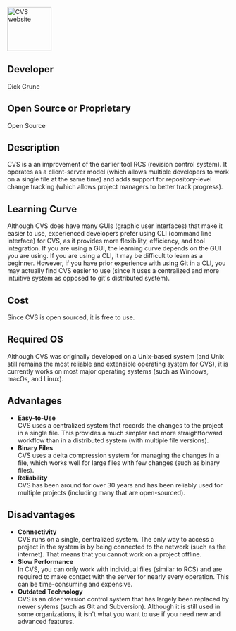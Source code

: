 <a href="https://cvs.nongnu.org/"><img src= "https://images.assetsdelivery.com/compings_v2/dizanna/dizanna2107/dizanna210701805.jpg" alt="CVS website" width=100px height=100px align="middle"/></a>
## Developer
Dick Grune
## Open Source or Proprietary
Open Source
## Description
CVS is a an improvement of the earlier tool RCS (revision control system). It operates as a client-server model (which allows multiple developers to work on a single file at the same time) and adds support for repository-level change tracking (which allows project managers to better track progress).
## Learning Curve
Although CVS does have many GUIs (graphic user interfaces) that make it easier to use, experienced developers prefer using CLI (command line interface) for CVS, as it provides more flexibility, efficiency, and tool integration. If you are using a GUI, the learning curve depends on the GUI you are using. If you are using a CLI, it may be difficult to learn as a beginner. However, if you have prior experience with using Git in a CLI, you may actually find CVS easier to use (since it uses a centralized and more intuitive system as opposed to git's distributed system).
## Cost
Since CVS is open sourced, it is free to use.
## Required OS
Although CVS was originally developed on a Unix-based system (and Unix still remains the most reliable and extensible operating system for CVS), it is currently works on most major operating systems (such as Windows, macOs, and Linux).
## Advantages
* **Easy-to-Use**  
  CVS uses a centralized system that records the changes to the project in a single file. This provides a much simpler and more straightforward workflow than in a distributed system (with multiple file versions).
* **Binary Files**  
  CVS uses a delta compression system for managing the changes in a file, which works well for large files with few changes (such as binary files).
* **Reliability**  
  CVS has been around for over 30 years and has been reliably used for multiple projects (including many that are open-sourced).
## Disadvantages
* **Connectivity**  
   CVS runs on a single, centralized system. The only way to access a project in the system is by being connected to the network (such as the internet). That means that you cannot work on a project offline.
* **Slow Performance**  
  In CVS, you can only work with individual files (similar to RCS) and are required to make contact with the server for nearly every operation. This can be time-consuming and expensive.
* **Outdated Technology**  
  CVS is an older version control system that has largely been replaced by newer sytems (such as Git and Subversion). Although it is still used in some organizations, it isn't what you want to use if you need new and advanced features.
